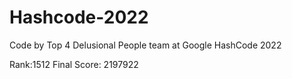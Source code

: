 # Hashcode-2022


Code by Top 4 Delusional People team at Google HashCode 2022

Rank:1512  Final Score: 2197922  
